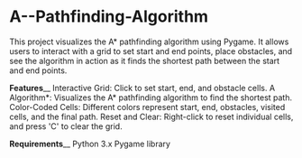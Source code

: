 # A--Pathfinding-Algorithm
This project visualizes the A* pathfinding algorithm using Pygame. It allows users to interact with a grid to set start and end points, place obstacles, and see the algorithm in action as it finds the shortest path between the start and end points.


**Features**__
Interactive Grid: Click to set start, end, and obstacle cells.
A Algorithm*: Visualizes the A* pathfinding algorithm to find the shortest path.
Color-Coded Cells: Different colors represent start, end, obstacles, visited cells, and the final path.
Reset and Clear: Right-click to reset individual cells, and press 'C' to clear the grid.


**Requirements**__
Python 3.x
Pygame library
